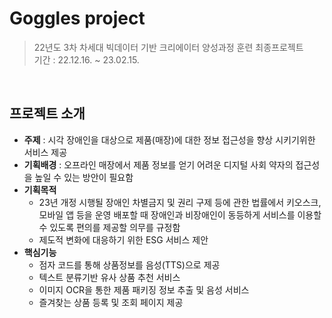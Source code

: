 # Goggles project
> 22년도 3차 차세대 빅데이터 기반 크리에이터 양성과정 훈련 최종프로젝트<br>
> 기간 : 22.12.16. ~ 23.02.15.
<br>

## 프로젝트 소개

- **주제** : 시각 장애인을 대상으로 제품(매장)에 대한 정보 접근성을 향상 시키기위한 서비스 제공
- **기획배경** : 오프라인 매장에서 제품 정보를 얻기 어려운 디지털 사회 약자의 접근성을 높일 수 있는 방안이 필요함
- **기획목적** <br>
  - 23년 개정 시행될 장애인 차별금지 및 권리 구제 등에 관한 법률에서 키오스크, 모바일 앱 등을 운영 배포할 때 장애인과 비장애인이 동등하게 서비스를 이용할 수 있도록 편의를 제공할 의무를 규정함<br>
  - 제도적 변화에 대응하기 위한 ESG 서비스 제안
- **핵심기능**
  - 점자 코드를 통해 상품정보를 음성(TTS)으로 제공
  - 텍스트 분류기반 유사 상품 추천 서비스
  - 이미지 OCR을 통한 제품 패키징 정보 추출 및 음성 서비스
  - 즐겨찾는 상품 등록 및 조회 페이지 제공
